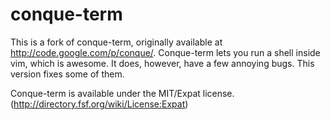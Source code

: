 conque-term
===========

This is a fork of conque-term, originally available at http://code.google.com/p/conque/. Conque-term lets you run a shell inside vim, which is awesome.
It does, however, have a few annoying bugs. This version fixes some of them.

Conque-term is available under the MIT/Expat license. (http://directory.fsf.org/wiki/License:Expat)
